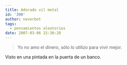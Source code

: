 ```yaml
---
title: Adorado vil metal
id: '390'
author: neverbot
tags:
  - pensamientos aleatorios
date: 2007-03-06 15:30:20
---
```


> Yo no amo el dinero, sólo lo utilizo para vivir mejor.

Visto en una pintada en la puerta de un banco.